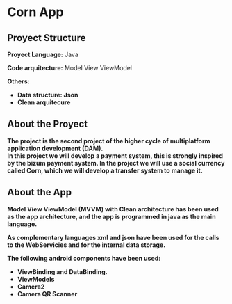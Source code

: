 <div>
    <h1>Corn App</h1>
    <h2>Proyect Structure</h2>
</div>

<div>
    <p><b>Proyect Language:</b> Java</p>
    <p><b>Code arquitecture:</b> Model View ViewModel</p>
    <p><b>Others:<b></p>
    <ul>
        <li>Data structure: Json</li>
        <li>Clean arquitecure</li>
    </ul>
</div>

<div>
    <h2>About the Proyect</h2>
    <p>The project is the second project of the higher cycle of multiplatform application development (DAM). <br> 
    In this project we will develop a payment system, this is strongly inspired by the bizum payment system. In the project we will use a social currency called Corn, which we will develop a transfer system to manage it.<p>
</div>

<div>
    <h2>About the App</h2>
    <p>Model View ViewModel (MVVM) with Clean architecture has been used as the app architecture, and the app is programmed in java as the main language.<p>
    <p>As complementary languages xml and json have been used for the calls to the WebServicies and for the internal data storage.</p>
    <p>The following android components have been used:</p>
    <ul>
        <li>ViewBinding and DataBinding.</li>
        <li>ViewModels</li>
        <li>Camera2</li>
        <li>Camera QR Scanner</li>
    </ul>
</div>
